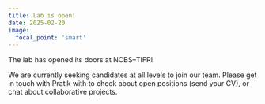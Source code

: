 ```yaml
---
title: Lab is open!
date: 2025-02-20
image:
  focal_point: 'smart'
---
```


The lab has opened its doors at NCBS–TIFR!

<!--more-->
We are currently seeking candidates at all levels to join our team. Please get in touch with Pratik with to check about open positions (send your CV), or chat about collaborative projects.